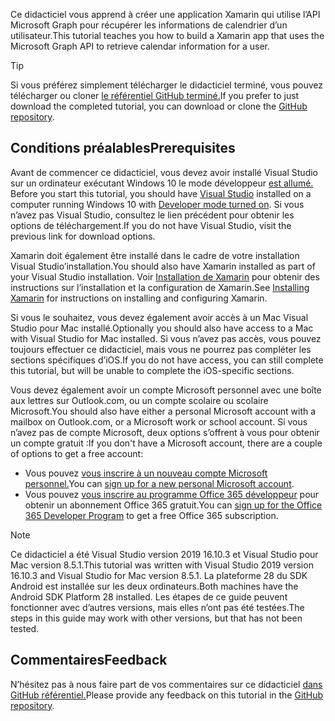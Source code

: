<!-- markdownlint-disable MD002 MD041 -->

<span data-ttu-id="62891-101">Ce didacticiel vous apprend à créer une application Xamarin qui utilise l’API Microsoft Graph pour récupérer les informations de calendrier d’un utilisateur.</span><span class="sxs-lookup"><span data-stu-id="62891-101">This tutorial teaches you how to build a Xamarin app that uses the Microsoft Graph API to retrieve calendar information for a user.</span></span>

> [!TIP]
> <span data-ttu-id="62891-102">Si vous préférez simplement télécharger le didacticiel terminé, vous pouvez télécharger ou cloner [le référentiel GitHub terminé.](https://github.com/microsoftgraph/msgraph-training-xamarin)</span><span class="sxs-lookup"><span data-stu-id="62891-102">If you prefer to just download the completed tutorial, you can download or clone the [GitHub repository](https://github.com/microsoftgraph/msgraph-training-xamarin).</span></span>

## <a name="prerequisites"></a><span data-ttu-id="62891-103">Conditions préalables</span><span class="sxs-lookup"><span data-stu-id="62891-103">Prerequisites</span></span>

<span data-ttu-id="62891-104">Avant de commencer ce didacticiel, vous devez avoir installé Visual Studio sur un ordinateur exécutant Windows 10 le mode développeur [est allumé.](https://docs.microsoft.com/windows/uwp/get-started/enable-your-device-for-development) [](https://visualstudio.microsoft.com/vs/)</span><span class="sxs-lookup"><span data-stu-id="62891-104">Before you start this tutorial, you should have [Visual Studio](https://visualstudio.microsoft.com/vs/) installed on a computer running Windows 10 with [Developer mode turned on](https://docs.microsoft.com/windows/uwp/get-started/enable-your-device-for-development).</span></span> <span data-ttu-id="62891-105">Si vous n’avez pas Visual Studio, consultez le lien précédent pour obtenir les options de téléchargement.</span><span class="sxs-lookup"><span data-stu-id="62891-105">If you do not have Visual Studio, visit the previous link for download options.</span></span>

<span data-ttu-id="62891-106">Xamarin doit également être installé dans le cadre de votre installation Visual Studio’installation.</span><span class="sxs-lookup"><span data-stu-id="62891-106">You should also have Xamarin installed as part of your Visual Studio installation.</span></span> <span data-ttu-id="62891-107">Voir [Installation de Xamarin](/xamarin/cross-platform/get-started/installation) pour obtenir des instructions sur l’installation et la configuration de Xamarin.</span><span class="sxs-lookup"><span data-stu-id="62891-107">See [Installing Xamarin](/xamarin/cross-platform/get-started/installation) for instructions on installing and configuring Xamarin.</span></span>

<span data-ttu-id="62891-108">Si vous le souhaitez, vous devez également avoir accès à un Mac Visual Studio pour Mac installé.</span><span class="sxs-lookup"><span data-stu-id="62891-108">Optionally you should also have access to a Mac with Visual Studio for Mac installed.</span></span> <span data-ttu-id="62891-109">Si vous n’avez pas accès, vous pouvez toujours effectuer ce didacticiel, mais vous ne pourrez pas compléter les sections spécifiques d’iOS.</span><span class="sxs-lookup"><span data-stu-id="62891-109">If you do not have access, you can still complete this tutorial, but will be unable to complete the iOS-specific sections.</span></span>

<span data-ttu-id="62891-110">Vous devez également avoir un compte Microsoft personnel avec une boîte aux lettres sur Outlook.com, ou un compte scolaire ou scolaire Microsoft.</span><span class="sxs-lookup"><span data-stu-id="62891-110">You should also have either a personal Microsoft account with a mailbox on Outlook.com, or a Microsoft work or school account.</span></span> <span data-ttu-id="62891-111">Si vous n’avez pas de compte Microsoft, deux options s’offrent à vous pour obtenir un compte gratuit :</span><span class="sxs-lookup"><span data-stu-id="62891-111">If you don't have a Microsoft account, there are a couple of options to get a free account:</span></span>

- <span data-ttu-id="62891-112">Vous pouvez [vous inscrire à un nouveau compte Microsoft personnel.](https://signup.live.com/signup?wa=wsignin1.0&rpsnv=12&ct=1454618383&rver=6.4.6456.0&wp=MBI_SSL_SHARED&wreply=https://mail.live.com/default.aspx&id=64855&cbcxt=mai&bk=1454618383&uiflavor=web&uaid=b213a65b4fdc484382b6622b3ecaa547&mkt=E-US&lc=1033&lic=1)</span><span class="sxs-lookup"><span data-stu-id="62891-112">You can [sign up for a new personal Microsoft account](https://signup.live.com/signup?wa=wsignin1.0&rpsnv=12&ct=1454618383&rver=6.4.6456.0&wp=MBI_SSL_SHARED&wreply=https://mail.live.com/default.aspx&id=64855&cbcxt=mai&bk=1454618383&uiflavor=web&uaid=b213a65b4fdc484382b6622b3ecaa547&mkt=E-US&lc=1033&lic=1).</span></span>
- <span data-ttu-id="62891-113">Vous pouvez [vous inscrire au programme Office 365 développeur](https://developer.microsoft.com/office/dev-program) pour obtenir un abonnement Office 365 gratuit.</span><span class="sxs-lookup"><span data-stu-id="62891-113">You can [sign up for the Office 365 Developer Program](https://developer.microsoft.com/office/dev-program) to get a free Office 365 subscription.</span></span>

> [!NOTE]
> <span data-ttu-id="62891-114">Ce didacticiel a été Visual Studio version 2019 16.10.3 et Visual Studio pour Mac version 8.5.1.</span><span class="sxs-lookup"><span data-stu-id="62891-114">This tutorial was written with Visual Studio 2019 version 16.10.3 and Visual Studio for Mac version 8.5.1.</span></span> <span data-ttu-id="62891-115">La plateforme 28 du SDK Android est installée sur les deux ordinateurs.</span><span class="sxs-lookup"><span data-stu-id="62891-115">Both machines have the Android SDK Platform 28 installed.</span></span> <span data-ttu-id="62891-116">Les étapes de ce guide peuvent fonctionner avec d’autres versions, mais elles n’ont pas été testées.</span><span class="sxs-lookup"><span data-stu-id="62891-116">The steps in this guide may work with other versions, but that has not been tested.</span></span>

## <a name="feedback"></a><span data-ttu-id="62891-117">Commentaires</span><span class="sxs-lookup"><span data-stu-id="62891-117">Feedback</span></span>

<span data-ttu-id="62891-118">N’hésitez pas à nous faire part de vos commentaires sur ce didacticiel [dans GitHub référentiel.](https://github.com/microsoftgraph/msgraph-training-xamarin)</span><span class="sxs-lookup"><span data-stu-id="62891-118">Please provide any feedback on this tutorial in the [GitHub repository](https://github.com/microsoftgraph/msgraph-training-xamarin).</span></span>
